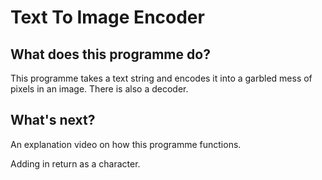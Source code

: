 # Text To Image Encoder

## What does this programme do?
This programme takes a text string and encodes it into a garbled mess of pixels in an image. There is also a decoder.

## What's next?
An explanation video on how this programme functions.

Adding in return as a character.
